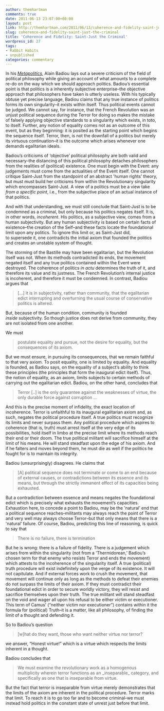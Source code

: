 ```yaml
---
author: themhartman
comments: true
date: 2011-06-13 23:07:00+00:00
layout: post
link: http://themhartman.com/2011/06/13/coherence-and-fidelity-saint-just-the-criminal/
slug: coherence-and-fidelity-saint-just-the-criminal
title: 'Coherence and Fidelity: Saint-Just the Criminal'
wordpress_id: 27
tags:
- Rabbit Habits
- unpublished
categories: commentary
---
```


In his _[Metapolitics](http://www.amazon.com/Metapolitics-Alain-Badiou/dp/184467035X)_, Alain Badiou lays out a severe criticism of the field of political philosophy while giving an account of what amounts to a complete re-do on the way which we should approach politics. Badiou’s essential point is that politics is a inherently subjective enterprise–the objective approach that philosophers have taken is utterly useless. With his typically obtuse yet precise language, Badiou claims that any true instance of politics forms its own singularity–it exists within itself. Thus political events cannot be judged. We cannot say, for instance, that the French Revolution was an unjust political sequence during the Terror for doing so makes the mistake of falsely applying objective standards to a singularity which exists, in toto, to itself. Further, any notion of equality comes not as an outcome of this event, but as they beginning: it is posited as the starting point which begins the sequence itself. Terror, then, is not the downfall of a politics but merely its virtuous continuation–it is the outcome which arises whenever one demands egalitarian ideals.

Badiou’s criticisms of ‘objective’ political philosophy are both valid and necessary–the distancing of this political philosophy detaches philosophers from the realities of (political) existence. One must begin with the Event: any judgements must come from the actualities of the Event itself. One cannot critique Saint-Just from the standpoint of an abstract 'human rights’ theory, but must must build her criticisms from within the Revolutionary singularity which encompasses Saint-Just. A view of a politics must be a view take _from a specific point_, i.e., from the subjective place of an actual instance of that politics.

And with that understanding, we must still conclude that Saint-Just is to be condemned as a criminal, but only because his politics negates itself. It is, in other words, _incoherent_. His politics, as a subjective view, comes from a human subjectivity. But any human subjectivity is based on certain facts of existence–the creation of the Self–and these facts locate the foundational limit upon any politics. To ignore this limit or, as Saint-Just did, to supersede it, one contradicts the initial axiom that founded the politics and creates an unstable system of thought.

The storming of the Bastille may have been egalitarian, but the Revolution itself was not. When its methods contradicted its ends, the movement negated itself and any true politics contained within the Event were destroyed. The coherence of politics _in actu_ determines the truth of it, and therefore its value and its justness. The French Revolution’s internal justice is incoherent, and therefore it must be condemned. In contrast, Badiou argues that


<blockquote>[…] it is in subjectivity, rather than community, that the egalitarian edict interrupting and overturning the usual course of conservative politics is altered.</blockquote>


But, because of the human condition, community is founded _inside_ subjectivity. So though justice does not derive from community, they are not isolated from one another.

We must


<blockquote>postulate equality and pursue, not the desire for equality, but the consequences of its axiom.</blockquote>


But we must ensure, in pursuing its consequences, that we remain faithful to that very axiom. To posit equality, one is limited by equality. And equality is founded, as Badiou says, on the equality of a subject’s ability to think these principles (the principles that form the inaugural edict itself). Thus, the notion of equality, as an axiom, limits subjects to certain methods of carrying out the egalitarian edict. Badiou, on the other hand, concludes that


<blockquote>Terror [..] is the only guarantee against the weaknesses of virtue, the only durable force against corruption …</blockquote>


And this is the precise moment of infidelity, the exact location of incoherence. Terror is unfaithful to its inaugural egalitarian axiom and, as such, negates the political procedure itself. A true politics must recognize its limits and never surpass them. Any political procedure which aspires to coherence (that is, truth) must arrest itself at the very edge of its possibilities, hold itself in limbo at the precise limit where its methods reach their end or their doom. The true political militant will sacrifice himself at the limit of his means. He will stand steadfast upon the edge of his axiom. And if he falters and moves beyond them, he must die as well if the politics he fought for is to maintain its integrity.

Badiou (unsurprisingly) disagrees. He claims that


<blockquote>[A] political sequence does not terminate or come to an end because of external causes, or contradictions between its essence and its means, but through the strictly immanent effect of its capacities being exhausted.</blockquote>


But a contradiction between essence and means negates the foundational edict which is precisely what exhausts the movement’s capacities. Exhaustion here, to concede a point to Badiou, may be the 'natural’ end that a political sequence reaches–militants may always reach the point of Terror and very well may always choose Terror–but that only means that there is a 'natural’ failure. Of course, Badiou, predicting this line of reasoning, is quick to say that


<blockquote>There is no failure, there is termination</blockquote>


But he is wrong: there is a failure of fidelity. There is a judgement which arises from within the singularity (not from a 'Thermidorean,’ Badiou’s chosen term for that enemy who resists Terror and ends the movement) which attests to the incoherence of the singularity itself. A true (political) truth procedure will exist indefinitely upon the verge of its existence. It will not capitulate. And if external forces work to crush the movement, that movement will continue only as long as the methods to defeat their enemies do not surpass the limits of their axiom. If they must contradict their foundational edict in order to secure worldly victory, they will resist and sacrifice themselves upon their truth. The true militant will stand steadfast on the void and wager all upon his refusal to be either victim or executioner. This term of Camus’ (“neither victim nor executioner”) contains within it the formula for (political) Truth–it is a matter, like all philosophy, of finding the limit of a thought and defending it.

So to Badiou’s question


<blockquote>[w]hat do they want, those who want neither virtue nor terror?</blockquote>


we answer, “Honest virtue!” which is a virtue which respects the limits inherent in a thought.

Badiou concludes that


<blockquote>We must examine the revolutionary work as a homogenous multiplicity wherein terror functions as an _inseparable_ category, and specifically as one that is inseparable from virtue.</blockquote>


But the fact that terror is inseparable from virtue merely demonstrates that the limits of the axiom are inherent in the political procedure. Terror marks that limit. To reach it is to go too far and to become criminal–we must instead hold politics in the constant state of unrest just before that limit.
